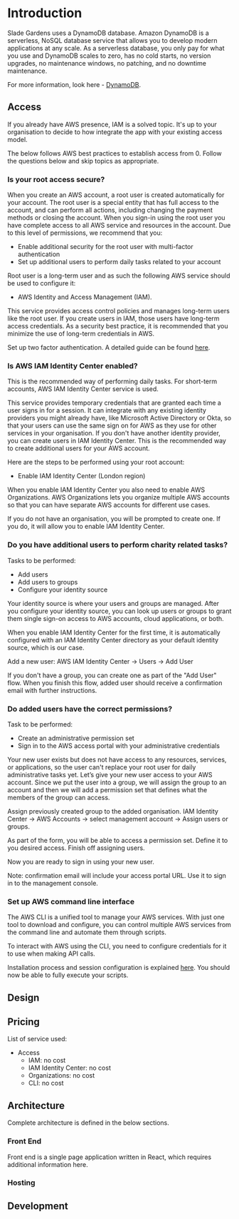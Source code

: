 # Introduction 
Slade Gardens uses a DynamoDB database. Amazon DynamoDB is a serverless, NoSQL database service that allows you to develop modern applications at any scale. As a serverless database, you only pay for what you use and DynamoDB scales to zero, has no cold starts, no version upgrades, no maintenance windows, no patching, and no downtime maintenance.

For more information, look here - [DynamoDB](https://aws.amazon.com/dynamodb/).

## Access
If you already have AWS presence, IAM is a solved topic. It's up to your organisation to decide to how integrate the app with your existing access model. 

The below follows AWS best practices to establish access from 0. Follow the questions below and skip topics as appropriate.

### Is your root access secure?
When you create an AWS account, a root user is created automatically for your account. The root user is a special entity that has full access to the account, and can perform all actions, including changing the payment methods or closing the account. When you sign-in using the root user you have complete access to all AWS service and resources in the account. Due to this level of permissions, we recommend that you:

- Enable additional security for the root user with multi-factor authentication
- Set up additional users to perform daily tasks related to your account

Root user is a long-term user and as such the following AWS service should be used to configure it:
 - AWS Identity and Access Management (IAM). 
 
This service provides access control policies and manages long-term users like the root user. If you create users in IAM, those users have long-term access credentials. As a security best practice, it is recommended that you minimize the use of long-term credentials in AWS.

Set up two factor authentication. A detailed guide can be found [here](https://aws.amazon.com/getting-started/guides/setup-environment/module-two/).

### Is AWS IAM Identity Center enabled?
This is the recommended way of performing daily tasks. For short-term accounts, AWS IAM Identity Center service is used.

This service provides temporary credentials that are granted each time a user signs in for a session. It can integrate with any existing identity providers you might already have, like Microsoft Active Directory or Okta, so that your users can use the same sign on for AWS as they use for other services in your organisation. If you don't have another identity provider, you can create users in IAM Identity Center. This is the recommended way to create additional users for your AWS account.

Here are the steps to be performed using your root account:
- Enable IAM Identity Center (London region) 

When you enable IAM Identity Center you also need to enable AWS Organizations. AWS Organizations lets you organize multiple AWS accounts so that you can have separate AWS accounts for different use cases.

If you do not have an organisation, you will be prompted to create one. If you do, it will allow you to enable IAM Identity Center.

### Do you have additional users to perform charity related tasks?
Tasks to be performed:
- Add users
- Add users to groups
- Configure your identity source

Your identity source is where your users and groups are managed. After you configure your identity source, you can look up users or groups to grant them single sign-on access to AWS accounts, cloud applications, or both.

When you enable IAM Identity Center for the first time, it is automatically configured with an IAM Identity Center directory as your default identity source, which is our case.

Add a new user: AWS IAM Identity Center -> Users -> Add User

If you don't have a group, you can create one as part of the "Add User" flow. When you finish this flow, added user should receive a confirmation email with further instructions.

### Do added users have the correct permissions?
Task to be performed:
- Create an administrative permission set
- Sign in to the AWS access portal with your administrative credentials

Your new user exists but does not have access to any resources, services, or applications, so the user can't replace your root user for daily administrative tasks yet. Let’s give your new user access to your AWS account. Since we put the user into a group, we will assign the group to an account and then we will add a permission set that defines what the members of the group can access.

Assign previously created group to the added organisation. IAM Identity Center -> AWS Accounts -> select management account -> Assign users or groups.

As part of the form, you will be able to access a permission set. Define it to you desired access. Finish off assigning users.

Now you are ready to sign in using your new user.

Note: confirmation email will include your access portal URL. Use it to sign in to the management console.

### Set up AWS command line interface

The AWS CLI is a unified tool to manage your AWS services. With just one tool to download and configure, you can control multiple AWS services from the command line and automate them through scripts. 

To interact with AWS using the CLI, you need to configure credentials for it to use when making API calls.

Installation process and session configuration is explained [here](https://aws.amazon.com/getting-started/guides/setup-environment/module-three/). You should now be able to fully execute your scripts.

## Design

## Pricing
List of service used:
- Access
    - IAM: no cost
    - IAM Identity Center: no cost
    - Organizations: no cost
    - CLI: no cost

## Architecture
Complete architecture is defined in the below sections.

### Front End
Front end is a single page application written in React, which requires additional information here.

### Hosting

## Development

